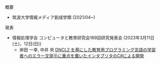 概要
- 筑波大学情報メディア創成学類 (2021/04~)

発表
- 情報処理学会 コンピュータと教育研究会169回研究発表会 (2023年3月11日(土)，12日(日))
  - 岸田 一幸, 中井 央 [DNCL2 を基にした教育用プログラミング言語の学習者へのエラー文提示に重点を置いたインタプリタのC#による開発](https://ce.eplang.jp/index.php?169%B2%F3%B8%A6%B5%E6%C8%AF%C9%BD%B2%F1)
